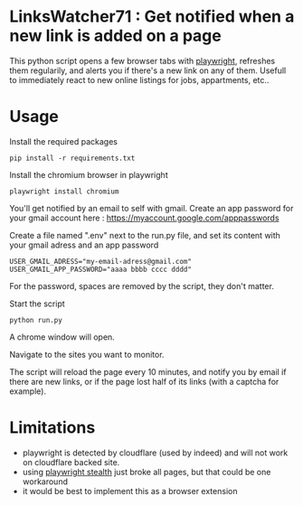 # LinksWatcher71 : Get notified when a new link is added on a page

This python script opens a few browser tabs with [playwright](https://playwright.dev/python/docs/library), refreshes them regularily, and alerts you if there's a new link on any of them. Usefull to immediately react to new online listings for jobs, appartments, etc..
 
# Usage

Install the required packages

	pip install -r requirements.txt

Install the chromium browser in playwright

	playwright install chromium

You'll get notified by an email to self with gmail. 
Create an app password for your gmail account here : https://myaccount.google.com/apppasswords

Create a file named ".env" next to the run.py file, and set its content with your gmail adress and an app password

	USER_GMAIL_ADRESS="my-email-adress@gmail.com"
	USER_GMAIL_APP_PASSWORD="aaaa bbbb cccc dddd"

For the password, spaces are removed by the script, they don't matter. 

Start the script

	python run.py

A chrome window will open. 

Navigate to the sites you want to monitor. 

The script will reload the page every 10 minutes, and notify you by email if there are new links, or if the page lost half of its links (with a captcha for example). 


# Limitations

- playwright is detected by cloudflare (used by indeed) and will not work on cloudflare backed site. 
- using [playwright stealth](https://pypi.org/project/playwright-stealth/) just broke all pages, but that could be one workaround
- it would be best to implement this as a browser extension

